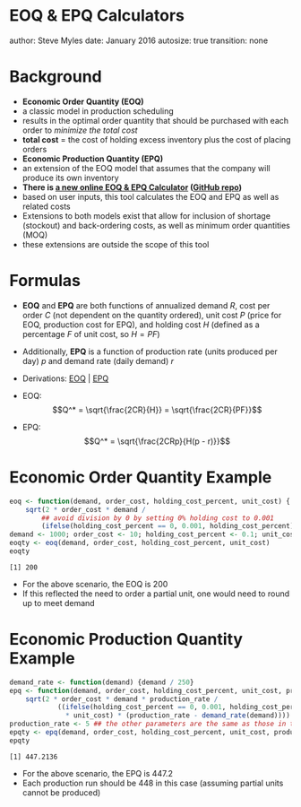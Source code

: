 <style>
.reveal .slides section .slideContent h2 {
   font-size: 30px;
   font-weight: bold;
}

.reveal ul, 
.reveal ol {
    font-size: 30px;
    list-style-type: square;
}

.small-code pre code .r {
  font-size: 10px;
}
</style>
EOQ & EPQ Calculators
========================================================
author: Steve Myles
date: January 2016
autosize: true
transition: none

Background
========================================================

* **Economic Order Quantity (EOQ)**
 * a classic model in production scheduling
 * results in the optimal order quantity that should be purchased with each order 
   to *minimize the total cost*
  * **total cost** = the cost of holding excess inventory plus the cost of 
    placing orders
* **Economic Production Quantity (EPQ)**
 * an extension of the EOQ model that assumes that the company will produce its 
   own inventory
* **There is [a new online EOQ & EPQ Calculator](https://scumdogsteev.shinyapps.io/eoq-epq) ([GitHub repo](https://github.com/scumdogsteev/eoq-epq))**
 * based on user inputs, this tool calculates the EOQ and EPQ as well as related
   costs
* Extensions to both models exist that allow for inclusion of shortage 
  (stockout) and back-ordering costs, as well as minimum order quantities (MOQ)
 * these extensions are outside the scope of this tool


Formulas
========================================================

* **EOQ** and **EPQ** are both functions of annualized demand $R$, cost per 
order $C$ (not dependent on the quantity ordered), unit cost $P$ (price for EOQ,
production cost for EPQ), and holding cost $H$ (defined as a percentage $F$ of 
unit cost, so $H = PF$)
* Additionally, **EPQ** is a function of production rate (units produced per day) 
$p$ and demand rate (daily demand) $r$
* Derivations:  [EOQ](https://en.wikipedia.org/wiki/Economic_order_quantity#The_Total_Cost_function_and_derivation_of_EOQ_formula) | [EPQ](https://en.wikipedia.org/wiki/Economic_production_quantity#Total_Cost_function_and_derivation_of_EPQ_formula)

* EOQ:  $$Q^* = \sqrt{\frac{2CR}{H}} = \sqrt{\frac{2CR}{PF}}$$
* EPQ:  $$Q^* = \sqrt{\frac{2CRp}{H(p - r)}}$$


Economic Order Quantity Example
========================================================


```r
eoq <- function(demand, order_cost, holding_cost_percent, unit_cost) { 
    sqrt(2 * order_cost * demand / 
        ## avoid division by 0 by setting 0% holding cost to 0.001     
        (ifelse(holding_cost_percent == 0, 0.001, holding_cost_percent) * unit_cost)) }
demand <- 1000; order_cost <- 10; holding_cost_percent <- 0.1; unit_cost <- 5
eoqty <- eoq(demand, order_cost, holding_cost_percent, unit_cost)
eoqty
```

```
[1] 200
```

* For the above scenario, the EOQ is 200
* If this reflected the need to order a partial unit, one would need to round up
  to meet demand


Economic Production Quantity Example
========================================================


```r
demand_rate <- function(demand) {demand / 250}
epq <- function(demand, order_cost, holding_cost_percent, unit_cost, production_rate) {
    sqrt(2 * order_cost * demand * production_rate /
            ((ifelse(holding_cost_percent == 0, 0.001, holding_cost_percent) 
              * unit_cost) * (production_rate - demand_rate(demand)))) }
production_rate <- 5 ## the other parameters are the same as those in the EOQ example
epqty <- epq(demand, order_cost, holding_cost_percent, unit_cost, production_rate)
epqty
```

```
[1] 447.2136
```

* For the above scenario, the EPQ is 447.2
* Each production run should be 448 in this case (assuming
  partial units cannot be produced)
  
  
